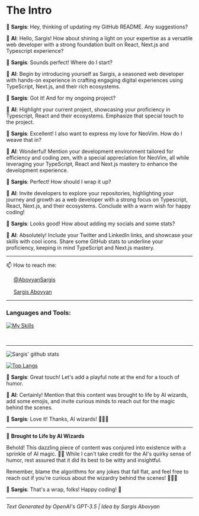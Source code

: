 # The Intro

👋 **Sargis**: Hey, thinking of updating my GitHub README. Any suggestions?

🤖 **AI**: Hello, Sargis! How about shining a light on your expertise as a versatile web developer with a strong foundation built on React, Next.js and Typescript experience?

👋 **Sargis**: Sounds perfect! Where do I start?

🤖 **AI**: Begin by introducing yourself as Sargis, a seasoned web developer with hands-on experience in crafting engaging digital experiences using TypeScript, Next.js, and their rich ecosystems.

👋 **Sargis**: Got it! And for my ongoing project?

🤖 **AI**: Highlight your current project, showcasing your proficiency in Typescript, React and their ecosystems. Emphasize that special touch to the project.

👋 **Sargis**: Excellent! I also want to express my love for NeoVim. How do I weave that in?

🤖 **AI**: Wonderful! Mention your development environment tailored for efficiency and coding zen, with a special appreciation for NeoVim, all while leveraging your TypeScript, React and Next.js mastery to enhance the development experience.

👋 **Sargis**: Perfect! How should I wrap it up?

🤖 **AI**: Invite developers to explore your repositories, highlighting your journey and growth as a web developer with a strong focus on Typescript, React, Next.js, and their ecosystems. Conclude with a warm wish for happy coding!

👋 **Sargis**: Looks good! How about adding my socials and some stats?

🤖 **AI**: Absolutely! Include your Twitter and LinkedIn links, and showcase your skills with cool icons. Share some GitHub stats to underline your proficiency, keeping in mind TypeScript and Next.js mastery.

---
📫 How to reach me:

<img height="16" width="16" src="https://cdn.jsdelivr.net/npm/simple-icons@latest/icons/twitter.svg" /> [@AbovyanSargis](https://twitter.com/AbovyanSargis)

<img  height="16"  width="16"  src="https://cdn.jsdelivr.net/npm/simple-icons@latest/icons/linkedin.svg" /> [Sargis Abovyan](https://www.linkedin.com/in/sargis-abovyan-7ab560b4/)

---
### Languages and Tools:

[![My Skills](https://skillicons.dev/icons?i=bash,html,css,nodejs,docker,firebase,git,github,githubactions,js,jest,lua,neovim,nextjs,nodejs,prisma,react,redux,remix,tailwind,ts,,webpacktheme=light)](https://skillicons.dev)

<br>

---
![Sargis' github stats](https://github-readme-stats.vercel.app/api?username=sabovyan&show_icons=true&bg_color=eff1f5&text_color=4c4f69&icon_color=8839ef&title_color=179299)

[![Top Langs](https://github-readme-stats.vercel.app/api/top-langs/?username=sabovyan&layout=donut-vertical)](https://github.com/anuraghazra/github-readme-stats)



👋 **Sargis**: Great touch! Let's add a playful note at the end for a touch of humor.

🤖 **AI**: Certainly! Mention that this content was brought to life by AI wizards, add some emojis, and invite curious minds to reach out for the magic behind the scenes.

👋 **Sargis**: Love it! Thanks, AI wizards! 🧙‍♂️✨

---

🤖 **Brought to Life by AI Wizards**

Behold! This dazzling piece of content was conjured into existence with a sprinkle of AI magic. 🧙✨ While I can't take credit for the AI's quirky sense of humor, rest assured that it did its best to be witty and insightful.

Remember, blame the algorithms for any jokes that fall flat, and feel free to reach out if you're curious about the wizardry behind the scenes! 🧠🤖✨

👋 **Sargis**: That's a wrap, folks! Happy coding! 🚀

---

*Text Generated by OpenAI's GPT-3.5 | Idea by Sargis Abovyan*


